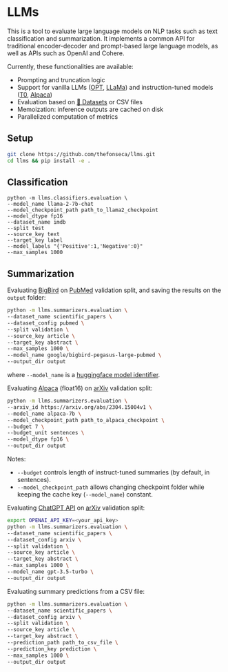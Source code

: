 # LLMs

This is a tool to evaluate large language models on NLP tasks such as text classification and summarization. It implements a common API for traditional encoder-decoder and prompt-based large language models, as well as APIs such as OpenAI and Cohere.

Currently, these functionalities are available:
- Prompting and truncation logic
- Support for vanilla LLMs ([OPT](https://arxiv.org/abs/2205.01068), [LLaMa](https://github.com/facebookresearch/llama)) and instruction-tuned models ([T0](https://github.com/bigscience-workshop/t-zero), [Alpaca](https://github.com/tatsu-lab/stanford_alpaca)) 
- Evaluation based on [🤗 Datasets](https://github.com/huggingface/datasets) or CSV files
- Memoization: inference outputs are cached on disk
- Parallelized computation of metrics

## Setup
```bash
git clone https://github.com/thefonseca/llms.git
cd llms && pip install -e .
```

## Classification
```
python -m llms.classifiers.evaluation \
--model_name llama-2-7b-chat 
--model_checkpoint_path path_to_llama2_checkpoint 
--model_dtype fp16 
--dataset_name imdb 
--split test 
--source_key text 
--target_key label 
--model_labels "{'Positive':1,'Negative':0}" 
--max_samples 1000
```

## Summarization
Evaluating [BigBird](https://github.com/google-research/bigbird) on [PubMed](https://huggingface.co/datasets/scientific_papers) validation split, and saving the results on the `output` folder:

```bash
python -m llms.summarizers.evaluation \
--dataset_name scientific_papers \
--dataset_config pubmed \
--split validation \
--source_key article \
--target_key abstract \
--max_samples 1000 \
--model_name google/bigbird-pegasus-large-pubmed \
--output_dir output
```
where `--model_name` is a [huggingface model identifier](https://huggingface.co/models).

Evaluating [Alpaca](https://github.com/tatsu-lab/stanford_alpaca) (float16) on [arXiv](https://huggingface.co/datasets/scientific_papers) validation split:

```bash
python -m llms.summarizers.evaluation \
--arxiv_id https://arxiv.org/abs/2304.15004v1 \
--model_name alpaca-7b \
--model_checkpoint_path path_to_alpaca_checkpoint \
--budget 7 \
--budget_unit sentences \
--model_dtype fp16 \
--output_dir output
```

Notes:
- `--budget` controls length of instruct-tuned summaries (by default, in sentences).
- `--model_checkpoint_path` allows changing checkpoint folder while keeping the cache
key (`--model_name`) constant.

Evaluating [ChatGPT API](https://platform.openai.com/docs/api-reference/chat) on [arXiv](https://huggingface.co/datasets/scientific_papers) validation split:

```bash
export OPENAI_API_KEY=<your_api_key>
python -m llms.summarizers.evaluation \
--dataset_name scientific_papers \
--dataset_config arxiv \
--split validation \
--source_key article \
--target_key abstract \
--max_samples 1000 \
--model_name gpt-3.5-turbo \
--output_dir output
```

Evaluating summary predictions from a CSV file:

```bash
python -m llms.summarizers.evaluation \
--dataset_name scientific_papers \
--dataset_config arxiv \
--split validation \
--source_key article \
--target_key abstract \
--prediction_path path_to_csv_file \
--prediction_key prediction \
--max_samples 1000 \
--output_dir output
```